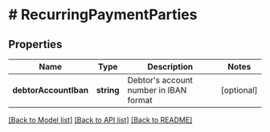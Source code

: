 # # RecurringPaymentParties

## Properties

Name | Type | Description | Notes
------------ | ------------- | ------------- | -------------
**debtorAccountIban** | **string** | Debtor&#39;s account number in IBAN format | [optional]

[[Back to Model list]](../../README.md#models) [[Back to API list]](../../README.md#endpoints) [[Back to README]](../../README.md)
